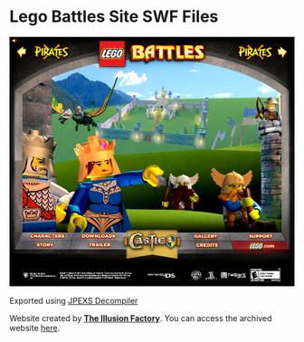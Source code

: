 # Lego Battles Site SWF Files
![Graphical preview](https://github.com/loonaticx/lego_battles_site_swf/blob/master/lego_battles/images/353.png?raw=true)

Exported using [JPEXS Decompiler](https://github.com/jindrapetrik/jpexs-decompiler)

Website created by **[The Illusion Factory](https://www.illusionfactory.com/portfolio/lego-battles/)**. You can access the archived website [here](https://web.archive.org/web/20110729090639/http://www.legobattles.com/).


